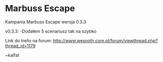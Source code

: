 # Marbuss Escape
Kampania Marbuss Escape wersja 0.3.3

v0.3.3:
-Dodałem 5 scenariusz tak na szybko




Link do trello na forum:
http://www.wesnoth.com.pl/forum/viewthread.php?thread_id=1179

~kalfat
